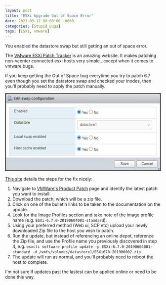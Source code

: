 ```yaml
---
layout: post
title: "ESXi Upgrade Out of Space Error"
date: 2021-03-12 08:00:00 -0600
categories: [Stupid_Bugs]
tags: [ESXi, vmware]
---
```


You enabled the datastore swap but still getting an out of space error.

The [VMware ESXi Patch Tracker](https://esxi-patches.v-front.de/ESXi-6.7.0.html) is an amazing website. It makes patching non-vcenter connected esxi hosts very simple...except when it comes to vmware bugs.

If you keep getting the Out of Space bug everytime you try to patch 6.7 even though you set the datastore swap and checked your inodes, then you'll probably need to apply the patch manually.

![Datastore Swap dialog](/assets/2021/03/datastore-swap.png "I've already done this!")

[This site](https://www.aligrant.com/web/blog/2019-06-25_vsphere_67_errno_28_no_space_left_on_device__part_2) details the steps for the fix nicely:

1. Navigate to [VMWare's Product Patch](https://my.vmware.com/group/vmware/patch) page and identify the latest patch you want to install.
1. Download the patch, which will be a zip file.
1. Click on one of the bulletin links to be taken to the documentation on the update.
1. Look for the Image Profiles section and take note of the image profile name (e.g. `ESXi-6.7.0-20190604001-standard`).
1. Using your preferred method (Web ui, SCP etc) upload your newly downloaded Zip file to the host you wish to patch.
1. Run the update, but instead of referencing an online depot, reference the Zip file, and use the Profile name you previously discovered in step 4, e.g. `esxcli software profile update -p ESXi-6.7.0-20190604001-standard -d /vmfs/volumes/datastore1/ESXi670-201906002.zip`
1. The update will run as normal, and you'll probably need to reboot the host to complete.

I'm not sure if updates past the lastest can be applied online or need to be done this way.

